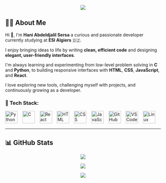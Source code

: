 <p align="center">
  <img src="https://readme-typing-svg.herokuapp.com?size=30&color=0072ff&center=true&vCenter=true&width=550&speed=60&lines=Hi+👋,+I'm+Hani+Abdeldjalil+Sersa;🎓+Student+at+ESI+Algiers;💻+Full Stack Developer" />
</p>


## 👨‍💻 About Me

Hi 👋, I'm **Hani Abdeldjalil Sersa**  a curious and passionate developer currently studying at **ESI Algiers** 🇩🇿.  

I enjoy bringing ideas to life by writing **clean, efficient code** and designing **elegant, user-friendly interfaces**.  

I'm always learning and experimenting from low-level problem solving in **C** and **Python**, to building responsive interfaces with **HTML**, **CSS**, **JavaScript**, and **React**.  

I love exploring new tools, challenging myself with projects, and continuously growing as a developer.


### 💬 Tech Stack:
<p align="left">
  <img src="https://skillicons.dev/icons?i=python" height="40" alt="Python" />
  &nbsp;&nbsp;
  <img src="https://skillicons.dev/icons?i=c" height="40" alt="C" />
  &nbsp;&nbsp;
  <img src="https://skillicons.dev/icons?i=react" height="40" alt="React" />
  &nbsp;&nbsp;
  <img src="https://skillicons.dev/icons?i=html" height="40" alt="HTML" />
  &nbsp;&nbsp;
  <img src="https://skillicons.dev/icons?i=css" height="40" alt="CSS" />
  &nbsp;&nbsp;
  <img src="https://skillicons.dev/icons?i=js" height="40" alt="JavaScript" />
  &nbsp;&nbsp;
  <img src="https://skillicons.dev/icons?i=github" height="40" alt="GitHub" />
  &nbsp;&nbsp;
  <img src="https://skillicons.dev/icons?i=vscode" height="40" alt="VS Code" />
  &nbsp;&nbsp;
  <img src="https://skillicons.dev/icons?i=linux" height="40" alt="Linux" />
</p>


---

## 📊 GitHub Stats

<p align="center">
  <img src="https://github-readme-stats.vercel.app/api?username=hanisersa&show_icons=true&theme=tokyonight&hide_border=true" />
</p>

<p align="center">
  <img src="https://github-readme-streak-stats.herokuapp.com/?user=hanisersa&theme=tokyonight&hide_border=true" />
</p>

<p align="center">
  <img src="https://github-profile-trophy.vercel.app/?username=hanisersa&theme=tokyonight&no-frame=true&row=1" />
</p>


